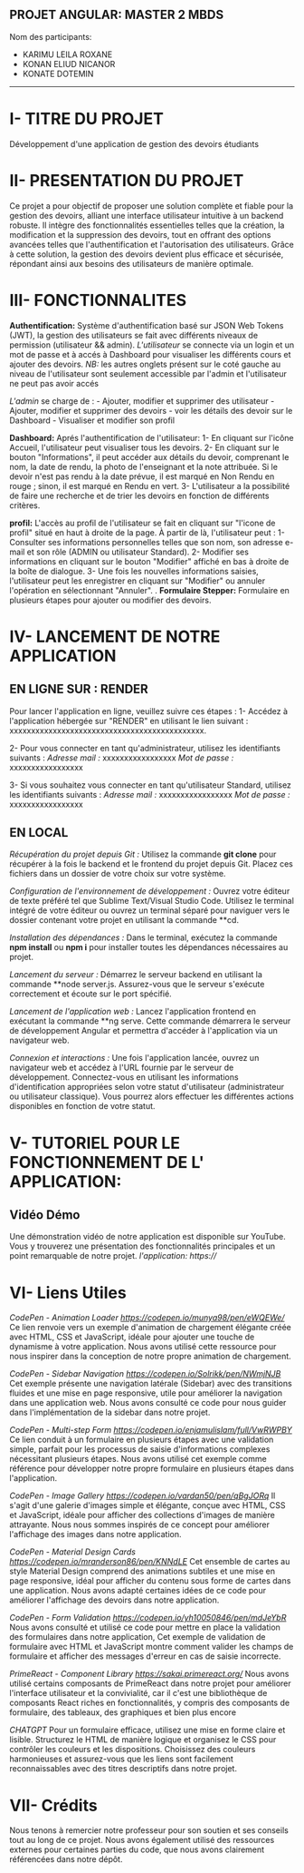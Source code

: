 ## PROJET ANGULAR: MASTER 2 MBDS
 Nom des participants:
- KARIMU LEILA ROXANE
- KONAN ELIUD NICANOR
- KONATE DOTEMIN

*************************************************
# I- TITRE DU PROJET
Développement d'une application de gestion des devoirs étudiants

# II- PRESENTATION DU PROJET
Ce projet a pour objectif de proposer une solution complète et fiable pour la gestion des devoirs, alliant une interface utilisateur intuitive à un backend robuste. Il intègre des fonctionnalités essentielles telles que la création, la modification et la suppression des devoirs, tout en offrant des options avancées telles que l'authentification et l'autorisation des utilisateurs. Grâce à cette solution, la gestion des devoirs devient plus efficace et sécurisée, répondant ainsi aux besoins des utilisateurs de manière optimale.


# III- FONCTIONNALITES

**Authentification:** Système d'authentification basé sur JSON Web Tokens (JWT), la gestion des utilisateurs se fait avec différents niveaux de permission (utilisateur && admin).
  *L'utilisateur* se connecte via un login et un mot de passe et à accés à Dashboard pour visualiser les différents cours et ajouter des devoirs.
  *NB:* les autres onglets présent sur le coté gauche au niveau de l'utilisateur sont seulement accessible par l'admin et l'utilisateur ne peut pas avoir accés 
  
  *L'admin* se charge de : 
    - Ajouter, modifier et supprimer des utilisateur
		- Ajouter, modifier et supprimer des devoirs
		- voir les détails des devoir sur le Dashboard
		- Visualiser et modifier son profil
      

 **Dashboard:** Aprés l'authentification de l'utilisateur:
   1- En cliquant sur l'icône Accueil, l'utilisateur peut visualiser tous les devoirs.
   2-  En cliquant sur le bouton "Informations", il peut accéder aux détails du devoir, comprenant le nom, la date de rendu, la photo de l'enseignant et la note attribuée. 
       Si le devoir n'est pas rendu à la date prévue, il est marqué en Non Rendu en rouge ; sinon, il est marqué en Rendu en vert.
   3-  L'utilisateur a la possibilité de faire une recherche et de trier les devoirs en fonction de différents critères.

   **profil:** L'accès au profil de l'utilisateur se fait en cliquant sur "l'icone de profil" situé en haut à droite de la page. À partir de là, l'utilisateur peut :
    1- Consulter ses informations personnelles telles que son nom, son adresse e-mail et son rôle (ADMIN ou utilisateur Standard).
    2- Modifier ses informations en cliquant sur le bouton "Modifier" affiché en bas à droite de la boîte de dialogue.
    3- Une fois les nouvelles informations saisies, l'utilisateur peut les enregistrer en cliquant sur "Modifier" ou annuler l'opération en sélectionnant "Annuler".
.
**Formulaire Stepper:** Formulaire en plusieurs étapes pour ajouter ou modifier des devoirs.



# IV- LANCEMENT DE NOTRE APPLICATION

## EN LIGNE SUR : RENDER 
Pour lancer l'application en ligne, veuillez suivre ces étapes :
1- Accédez à l'application hébergée sur "RENDER" en utilisant le lien suivant : xxxxxxxxxxxxxxxxxxxxxxxxxxxxxxxxxxxxxxxxxxxxx.

2- Pour vous connecter en tant qu'administrateur, utilisez les identifiants suivants :
*Adresse mail :* xxxxxxxxxxxxxxxxx
*Mot de passe :* xxxxxxxxxxxxxxxxx

3- Si vous souhaitez vous connecter en tant qu'utilisateur Standard, utilisez les identifiants suivants :
*Adresse mail :*  xxxxxxxxxxxxxxxxx
*Mot de passe :*  xxxxxxxxxxxxxxxxx


## EN LOCAL

*Récupération du projet depuis Git :*
Utilisez la commande **git clone** pour récupérer à la fois le backend et le frontend du projet depuis Git. Placez ces fichiers dans un dossier de votre choix sur votre système.

*Configuration de l'environnement de développement :*
Ouvrez votre éditeur de texte préféré tel que Sublime Text/Visual Studio Code. Utilisez le terminal intégré de votre éditeur ou ouvrez un terminal séparé pour naviguer vers le dossier contenant votre projet en utilisant la commande **cd.

*Installation des dépendances :*
Dans le terminal, exécutez la commande **npm install** ou **npm i** pour installer toutes les dépendances nécessaires au projet.

*Lancement du serveur :*
Démarrez le serveur backend en utilisant la commande **node server.js. Assurez-vous que le serveur s'exécute correctement et écoute sur le port spécifié.

*Lancement de l'application web :*
Lancez l'application frontend en exécutant la commande **ng serve. Cette commande démarrera le serveur de développement Angular et permettra d'accéder à l'application via un navigateur web.

*Connexion et interactions :*
Une fois l'application lancée, ouvrez un navigateur web et accédez à l'URL fournie par le serveur de développement. Connectez-vous en utilisant les informations d'identification appropriées selon votre statut d'utilisateur (administrateur ou utilisateur classique). Vous pourrez alors effectuer les différentes actions disponibles en fonction de votre statut.



# V- TUTORIEL POUR LE FONCTIONNEMENT DE L' APPLICATION:	
## Vidéo Démo
Une démonstration vidéo de notre application est disponible sur YouTube. Vous y trouverez une présentation des fonctionnalités principales et un point remarquable de notre projet.
*l'application: https://*



# VI- Liens Utiles	

*CodePen - Animation Loader https://codepen.io/munya98/pen/eWQEWe/*
Ce lien renvoie vers un exemple d'animation de chargement élégante créée avec HTML, CSS et JavaScript, idéale pour ajouter une touche de dynamisme à votre application. Nous avons utilisé cette ressource pour nous inspirer dans la conception de notre propre animation de chargement.


*CodePen - Sidebar Navigation https://codepen.io/Solrikk/pen/NWmjNJB*
Cet exemple présente une navigation latérale (Sidebar) avec des transitions fluides et une mise en page responsive, utile pour améliorer la navigation dans une application web. Nous avons consulté ce code pour nous guider dans l'implémentation de la sidebar dans notre projet.


*CodePen - Multi-step Form https://codepen.io/enjamulislam/full/VwRWPBY*
Ce lien conduit à un formulaire en plusieurs étapes avec une validation simple, parfait pour les processus de saisie d'informations complexes nécessitant plusieurs étapes. Nous avons utilisé cet exemple comme référence pour développer notre propre formulaire en plusieurs étapes dans l'application.


*CodePen - Image Gallery https://codepen.io/vardan50/pen/qBgJORq*
Il s'agit d'une galerie d'images simple et élégante, conçue avec HTML, CSS et JavaScript, idéale pour afficher des collections d'images de manière attrayante. Nous nous sommes inspirés de ce concept pour améliorer l'affichage des images dans notre application.


*CodePen - Material Design Cards https://codepen.io/mranderson86/pen/KNNdLE*
Cet ensemble de cartes au style Material Design comprend des animations subtiles et une mise en page responsive, idéal pour afficher du contenu sous forme de cartes dans une application. Nous avons adapté certaines idées de ce code pour améliorer l'affichage des devoirs dans notre application.


*CodePen - Form Validation https://codepen.io/yh10050846/pen/mdJeYbR*
 Nous avons consulté et utilisé ce code pour mettre en place la validation des formulaires dans notre application, Cet exemple de validation de formulaire avec HTML et JavaScript montre comment valider les champs de formulaire et afficher des messages d'erreur en cas de saisie incorrecte.


*PrimeReact - Component Library https://sakai.primereact.org/*
Nous avons utilisé certains composants de PrimeReact dans notre projet pour améliorer l'interface utilisateur et la convivialité, car il c'est une bibliothèque de composants React riches en fonctionnalités, y compris des composants de formulaire, des tableaux, des graphiques et bien plus encore

*CHATGPT*
Pour un formulaire efficace, utilisez une mise en forme claire et lisible. Structurez le HTML de manière logique et organisez le CSS pour contrôler les couleurs et les dispositions. Choisissez des couleurs harmonieuses et assurez-vous que les liens sont facilement reconnaissables avec des titres descriptifs dans notre projet.


# VII- Crédits
Nous tenons à remercier notre professeur pour son soutien et ses conseils tout au long de ce projet. Nous avons également utilisé des ressources externes pour certaines parties du code, que nous avons clairement référencées dans notre dépôt.
